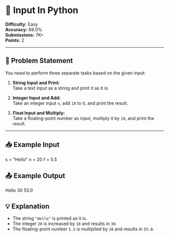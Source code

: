 # 📘 Input In Python

**Difficulty:** Easy  
**Accuracy:** 68.0%  
**Submissions:** 7K+  
**Points:** 2

---

## 🧠 Problem Statement

You need to perform three separate tasks based on the given input:

1. **String Input and Print:**  
   Take a text input as a string and print it as it is.

2. **Integer Input and Add:**  
   Take an integer input `n`, add `10` to it, and print the result.

3. **Float Input and Multiply:**  
   Take a floating-point number as input, multiply it by `10`, and print the result.

---

## 📥 Example Input
s = "Hello"
n = 20
f = 5.5
## 📤 Example Output
Hello
30
55.0
## 💡 Explanation

- The string `"Hello"` is printed as it is.
- The integer `20` is increased by `10` and results in `30`.
- The floating-point number `5.5` is multiplied by `10` and results in `55.0`.
